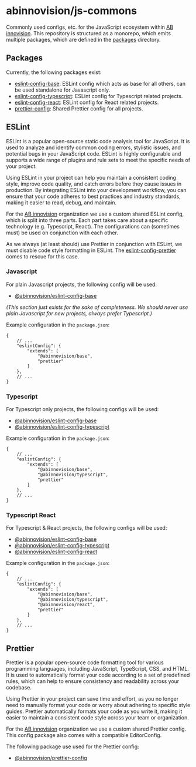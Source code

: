 # abinnovision/js-commons

Commonly used configs, etc. for the JavaScript ecosystem
within [AB innovision](https://github.com/abinnovision). This repository is
structured as a monorepo, which emits multiple packages, which are defined in
the [packages](./packages) directory.

## Packages

Currently, the following packages exist:

* [eslint-config-base](./packages/eslint-config-base): ESLint config which acts
	as base for all others, can be used standalone for Javascript only.
* [eslint-config-typescript](./packages/eslint-config-typescript): ESLint config
	for Typescript related projects.
* [eslint-config-react](./packages/eslint-config-react): ESLint config for React
	related projects.
* [prettier-config](./packages/prettier-config): Shared Prettier config for all
	projects.

## ESLint

ESLint is a popular open-source static code analysis tool for JavaScript. It is
used to analyze and identify common coding errors, stylistic issues, and
potential bugs in your JavaScript code. ESLint is highly configurable and
supports a wide range of plugins and rule sets to meet the specific needs of
your
project.

Using ESLint in your project can help you maintain a consistent coding style,
improve code quality, and catch errors before they cause issues in production.
By integrating ESLint into your development workflow, you can ensure that your
code adheres to best practices and industry standards, making it easier to read,
debug, and maintain.

For the [AB innovision](https://github.com/abinnovision) organization we use a
custom shared ESLint config, which is split into three parts. Each part takes
care about a specific technology (e.g. Typescript, React). The configurations
can (sometimes must) be used on conjunction with each other.

As we always (at least should) use Prettier in conjunction with ESLint, we must
disable code style formatting in ESLint.
The [eslint-config-prettier](https://www.npmjs.com/package/eslint-config-prettier)
comes to rescue for this case.

### Javascript

For plain Javascript projects, the following config will be used:

* [@abinnovision/eslint-config-base](./packages/eslint-config-base)

_(This section just exists for the sake of completeness. We should never use
plain
Javascript for new projects, always prefer Typescript.)_

Example configuration in the `package.json`:

```json5
{
	// ...
	"eslintConfig": {
		"extends": [
			"@abinnovision/base",
			"prettier"
		]
	},
	// ...
}
```

### Typescript

For Typescript only projects, the following configs will be used:

* [@abinnovision/eslint-config-base](./packages/eslint-config-base)
* [@abinnovision/eslint-config-typescript](./packages/eslint-config-typescript)

Example configuration in the `package.json`:

```json5
{
	// ...
	"eslintConfig": {
		"extends": [
			"@abinnovision/base",
			"@abinnovision/typescript",
			"prettier"
		]
	},
	// ...
}
```

### Typescript React

For Typescript & React projects, the following configs will be used:

* [@abinnovision/eslint-config-base](./packages/eslint-config-base)
* [@abinnovision/eslint-config-typescript](./packages/eslint-config-typescript)
* [@abinnovision/eslint-config-react](./packages/eslint-config-react)

Example configuration in the `package.json`:

```json5
{
	// ...
	"eslintConfig": {
		"extends": [
			"@abinnovision/base",
			"@abinnovision/typescript",
			"@abinnovision/react",
			"prettier"
		]
	},
	// ...
}
```

## Prettier

Prettier is a popular open-source code formatting tool for various programming
languages, including JavaScript, TypeScript, CSS, and HTML. It is used to
automatically format your code according to a set of predefined rules, which can
help to ensure consistency and readability across your codebase.

Using Prettier in your project can save time and effort, as you no longer need
to manually format your code or worry about adhering to specific style guides.
Prettier automatically formats your code as you write it, making it easier to
maintain a consistent code style across your team or organization.

For the [AB innovision](https://github.com/abinnovision) organization we use a
custom shared Prettier config. This config package also comes with a compatible
EditorConfig.

The following package use used for the Prettier config:

* [@abinnovision/prettier-config](./packages/prettier-config)
